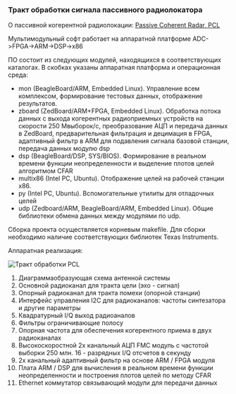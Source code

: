 ### Тракт обработки сигнала пассивного радиолокатора

О пассивной когерентной радиолокации: [Passive Coherent Radar, PCL](http://www.nazim.ru/673)

Мультимодульный софт работает на аппаратной платформе ADC->FPGA->ARM->DSP->x86

ПО состоит из следующих модулей, находящихся в соответствующих каталогах. В скобках указаны аппаратная платформа и операционная среда:

* mon (BeagleBoard/ARM, Embedded Linux). Управление всем комплексом, формирование тестовых данных, отображение результатов.
* zboard (ZedBoard/ARM+FPGA, Embedded Linux). Обработка потока данных с выхода когерентных радиоприемных устройств на скорости 250 Мвыборок/с, преобразование АЦП и передача данных в ZedBoard, предварительная фильтрация и децимация в FPGA, адаптивный фильтр в ARM для подавления сигнала базовой станции, передача данных модулю dsp
* dsp (BeagleBoard/DSP, SYS/BIOS). Формирование в реальном времени функции неопределенности и выделение плотов целей алгоритмом CFAR
* multix86 (Intel PC, Ubuntu). Отображение целей на рабочей станции x86.
* py (Intel PC, Ubuntu). Вспомогательные утилиты для отладочных целей
* udp (Zedboard/ARM, BeagleBoard/ARM, Embedded Linux). Общие библиотеки обмена данных между модулями по udp.

Сборка проекта осуществляется корневым makefile. Для сборки необходимо наличие соответствующих библиотек Texas Instruments.

Аппаратная реализация:

![Тракт обработки PCL](images/pca.png)

1. Диаграммаобразующая схема антенной системы
2. Основной радиоканал для тракта цели (эхо - сигнал)
3. Опорный радиоканал для тракта помехи (опорной станции)
4. Интерфейс управления I2C для радиоканалов: частоты синтезатора и другие параметры
5. Квадратурный I/Q выход радиоаналов
6. Фильтры ограничивающие полосу
7. Опорная частота для обеспечения когерентного приема в двух радиоканалах
8. Высокоскоростной 2x канальный АЦП FMC модуль с частотой выборки 250 млн. 16 - разрядных I/Q отсчетов в секунду
9. 2x канальный адаптивный фильтр на основе ARM / FPGA модуля
10. Плата ARM / DSP для вычисления в реальном времени функции неопределенности и построения плотов целей по методу CFAR
11. Ethernet коммутатор связывающий модули для передачи данных
